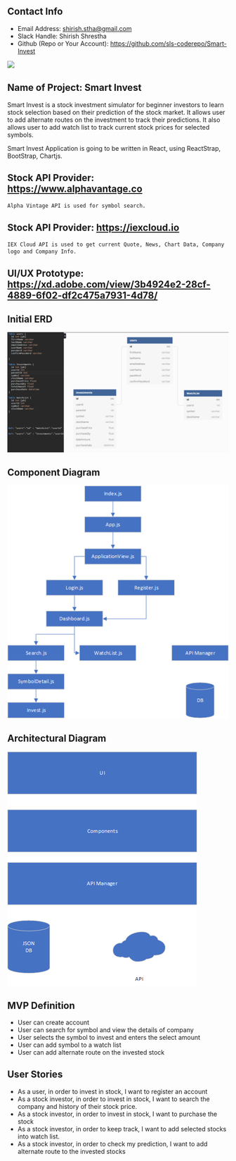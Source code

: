 ## Contact Info

- Email Address: shirish.stha@gmail.com
- Slack Handle: Shirish Shrestha
- Github (Repo or Your Account): https://github.com/sls-coderepo/Smart-Invest

<img src="docs/ScreenCast.gif">

## Name of Project: Smart Invest

Smart Invest is a stock investment simulator for beginner investors to learn stock selection based on their prediction of the stock market. It allows user to add alternate routes on the investment to track their predictions. It also allows user to add watch list to track current stock prices for selected symbols.

Smart Invest Application is going to be written in React, using ReactStrap, BootStrap, Chartjs.

## Stock API Provider: https://www.alphavantage.co

    Alpha Vintage API is used for symbol search.

## Stock API Provider: https://iexcloud.io

    IEX Cloud API is used to get current Quote, News, Chart Data, Company logo and Company Info.

## UI/UX Prototype: https://xd.adobe.com/view/3b4924e2-28cf-4889-6f02-df2c475a7931-4d78/

## Initial ERD

<img src="docs/smartInvest_ERD.png">

## Component Diagram

<img src="docs/SmartInvest.png">

## Architectural Diagram

<img src="docs/SmartInvest_Architecture.png">

## MVP Definition

- User can create account
- User can search for symbol and view the details of company
- User selects the symbol to invest and enters the select amount
- User can add symbol to a watch list
- User can add alternate route on the invested stock

## User Stories

- As a user, in order to invest in stock, I want to register an account
- As a stock investor, in order to invest in stock, I want to search the company and history of their stock price.
- As a stock investor, in order to invest in stock, I want to purchase the stock
- As a stock investor, in order to keep track, I want to add selected stocks into watch list.
- As a stock investor, in order to check my prediction, I want to add alternate route to the invested stocks
